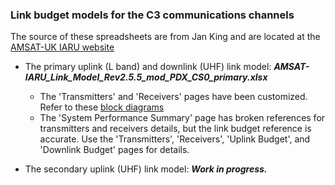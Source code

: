 ### Link budget models for the C3 communications channels

The source of these spreadsheets are from Jan King and are located at the [AMSAT-UK IARU website](http://www.amsatuk.me.uk/iaru/spreadsheet.htm)

- The primary uplink (L band) and downlink (UHF) link model:
   ___AMSAT-IARU_Link_Model_Rev2.5.5_mod_PDX_CS0_primary.xlsx___
  - The 'Transmitters' and 'Receivers' pages have been customized. Refer to these [block diagrams](https://github.com/oresat/oresat-c3-rf/tree/master/block-diagrams)
  - The 'System Performance Summary' page has broken references for transmitters and receivers details, but the link budget reference is accurate.  Use the 'Transmitters', 'Receivers', 'Uplink Budget', and 'Downlink Budget' pages for details.

- The secondary uplink (UHF) link model:
   ___Work in progress.___
